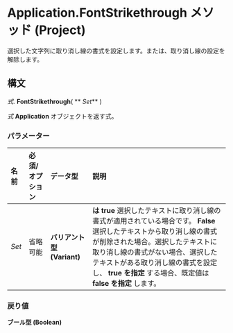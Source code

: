 
# Application.FontStrikethrough メソッド (Project)

選択した文字列に取り消し線の書式を設定します。または、取り消し線の設定を解除します。


## 構文

 _式_. **FontStrikethrough**( ** _Set_** )

 _式_ **Application** オブジェクトを返す式。


### パラメーター



|**名前**|**必須/オプション**|**データ型**|**説明**|
|:-----|:-----|:-----|:-----|
| _Set_|省略可能|**バリアント型 (Variant)**|**は true** 選択したテキストに取り消し線の書式が適用されている場合です。 **False** 選択したテキストから取り消し線の書式が削除された場合。選択したテキストに取り消し線の書式がない場合、選択したテキストがある取り消し線の書式を設定し、 **true を指定** する場合、既定値は **false を指定** します。|

### 戻り値

 **ブール型 (Boolean)**

